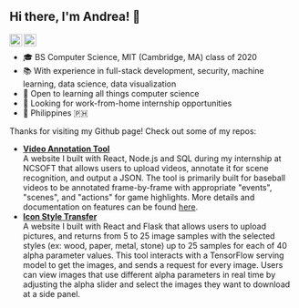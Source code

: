 ## Hi there, I'm Andrea! 👋
<a class="circle-icons circle-border" href="https://www.linkedin.com/in/andrea-jessica-jaba"><i class="fab fa-linkedin fa-2x" aria-hidden="true"></i></a>
<a href="https://www.linkedin.com/in/andrea-jessica-jaba">
  <img align="left" alt="Linkedin" width="22px" src="https://cdn.jsdelivr.net/npm/simple-icons@v3/icons/linkedin.svg" />
</a>
<a href="mailto:jabaandrea@gmail.com">
  <img align="left" alt="Email" width="22px" src="https://cdn.jsdelivr.net/npm/simple-icons@v3/icons/gmail.svg" />
</a>
<br>
- 🎓 BS Computer Science, MIT (Cambridge, MA) class of 2020 <br>
- 📚 With experience in full-stack development, security, machine learning, data science, data visualization <br>
- 🌱 Open to learning all things computer science <br>
- 🔎 Looking for work-from-home internship opportunities <br>
- 📍 Philippines 🇵🇭 <br>

Thanks for visiting my Github page! Check out some of my repos:
- [**Video Annotation Tool**](https://www.github.com/adjaba/video-annotation-tool) <br> 
A website I built with React, Node.js and SQL during my internship at NCSOFT that allows users to upload videos, annotate it for scene recognition, and output a JSON. The tool is primarily built for baseball videos to be annotated frame-by-frame with appropriate "events", "scenes", and "actions" for game highlights. More details and documentation on features can be found [here](https://www.github.com/adjaba/video-annotation-tool/README.md).
- [**Icon Style Transfer**](https://www.github.com/adjaba/icon-ui) <br> 
A website I built with React and Flask that allows users to upload pictures, and returns from 5 to 25 image samples with the selected styles (ex: wood, paper, metal, stone) up to 25 samples for each of 40 alpha parameter values. This tool interacts with a TensorFlow serving model to get the images, and sends a request for every image. Users can view images that use different alpha parameters in real time by adjusting the alpha slider and select the images they want to download at a side panel.


<!--
**adjaba/adjaba** is a ✨ _special_ ✨ repository because its `README.md` (this file) appears on your GitHub profile.

Here are some ideas to get you started:

- 🔭 I’m currently working on ...
- 🌱 I’m currently learning ...
- 👯 I’m looking to collaborate on ...
- 🤔 I’m looking for help with ...
- 💬 Ask me about ...
- 📫 How to reach me: ...
- 😄 Pronouns: ...
- ⚡ Fun fact: ...
-->


